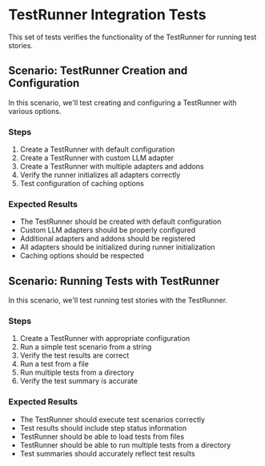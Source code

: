 # TestRunner Integration Tests

This set of tests verifies the functionality of the TestRunner for running test stories.

## Scenario: TestRunner Creation and Configuration

In this scenario, we'll test creating and configuring a TestRunner with various options.

### Steps

1. Create a TestRunner with default configuration
2. Create a TestRunner with custom LLM adapter
3. Create a TestRunner with multiple adapters and addons
4. Verify the runner initializes all adapters correctly
5. Test configuration of caching options

### Expected Results

- The TestRunner should be created with default configuration
- Custom LLM adapters should be properly configured
- Additional adapters and addons should be registered
- All adapters should be initialized during runner initialization
- Caching options should be respected

## Scenario: Running Tests with TestRunner

In this scenario, we'll test running test stories with the TestRunner.

### Steps

1. Create a TestRunner with appropriate configuration
2. Run a simple test scenario from a string
3. Verify the test results are correct
4. Run a test from a file
5. Run multiple tests from a directory
6. Verify the test summary is accurate

### Expected Results

- The TestRunner should execute test scenarios correctly
- Test results should include step status information
- TestRunner should be able to load tests from files
- TestRunner should be able to run multiple tests from a directory
- Test summaries should accurately reflect test results